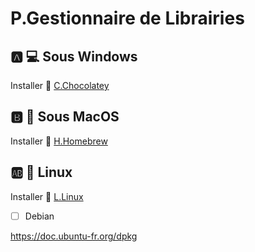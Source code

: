 # P.Gestionnaire de Librairies


## :a: :computer: Sous Windows

Installer :chocolate_bar: [C.Chocolatey](C.Chocolatey)

## :b: :apple: Sous MacOS

Installer :beer: [H.Homebrew](H.Homebrew)


## :ab: :penguin: Linux 

Installer :penguin: [L.Linux](L.Linux)

- [ ] Debian

https://doc.ubuntu-fr.org/dpkg
